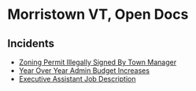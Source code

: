 # Morristown VT, Open Docs

## Incidents

* [Zoning Permit Illegally Signed By Town Manager](re-illegal-permitting-morrisville.md)
* [Year Over Year Admin Budget Increases](./docs/Town-Admin-budget-comparisons.pdf)
* [Executive Assistant Job Description](./docs/Executive-Assistant-Job-Description.pdf)
